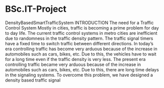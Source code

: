 # BSc.IT-Project
DensityBasedSmartTrafficSystem 
INTRODUCTION 
The need for a Traffic Control System
Mostly in cities, traffic is becoming a prime problem for day to day life. The current traffic control 
systems in metro cities are inefficient due to randomness in the traffic density pattern. The traffic 
signal timers have a fixed time to switch traffic between different directions. In today’s era 
controlling traffic has become very arduous because of the increase in automobiles such as cars, 
bikes, etc. 
Due to this, the vehicles have to wait for a long time even if the traffic density is very less. The 
present era controlling traffic became very arduous because of the increase in automobiles such as 
cars, bikes, etc. Due to this, there are long time delays in the signaling systems. To overcome this 
problem, we have designed a density based traffic signal
